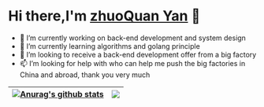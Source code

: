 # Hi there,I'm [zhuoQuan Yan](https://blog.youis.top) 👋  
- 👀  I’m currently working on back-end development and system design
- 🌱  I’m currently learning algorithms and golang principle
- 💞️  I’m looking to receive a back-end development offer from a big factory
- 📫  I’m looking for help with who can help me push the big factories in China and abroad, thank you very much

| <a href=""><img align="center" src="https://github-readme-stats.vercel.app/api?username=zhuoquany&show_icons=true&include_all_commits=true&theme=buefy&hide_border=true" alt="Anurag's github stats" /></a> | <a href=""><img align="center" src="https://github-readme-stats.vercel.app/api/top-langs/?username=zhuoquany&layout=compact&hide_border=true&langs_count=10" /></a> |
| ------------- | ------------- |

